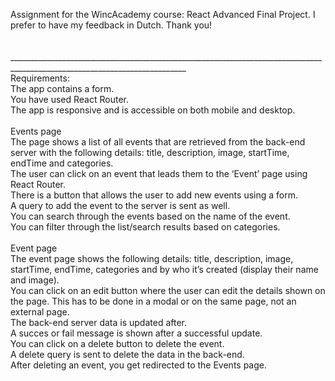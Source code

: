 Assignment for the WincAcademy course: React Advanced Final Project. I prefer to have my feedback in Dutch. Thank you!
 <br>
 <br> 
 <br>
__________________________________________________________________________________________________________________________ <br>
Requirements: <br>
The app contains a form. <br>
You have used React Router. <br>
The app is responsive and is accessible on both mobile and desktop. <br>
 <br>
Events page <br>
The page shows a list of all events that are retrieved from the back-end server with the following details: title, description, image, startTime, endTime and categories. <br>
The user can click on an event that leads them to the ‘Event’ page using React Router. <br>
There is a button that allows the user to add new events using a form.  <br>
A query to add the event to the server is sent as well. <br>
You can search through the events based on the name of the event. <br>
You can filter through the list/search results based on categories. <br>
 <br>
Event page <br>
The event page shows the following details:  title, description, image, startTime, endTime, categories and by who it’s created (display their name and image). <br>
You can click on an edit button where the user can edit the details shown on the page. This has to be done in a modal or on the same page, not an external page.  <br>
The back-end server data is updated after. <br>
A succes or fail message is shown after a successful update. <br>
You can click on a delete button to delete the event. <br>
A delete query is sent to delete the data in the back-end. <br>
After deleting an event, you get redirected to the Events page. <br>
